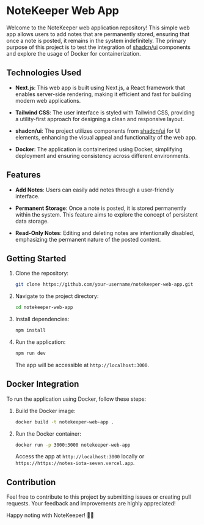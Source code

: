 # NoteKeeper Web App

Welcome to the NoteKeeper web application repository! This simple web app allows users to add notes that are permanently stored, ensuring that once a note is posted, it remains in the system indefinitely. The primary purpose of this project is to test the integration of [shadcn/ui](https://github.com/shadcn/ui) components and explore the usage of Docker for containerization.

## Technologies Used

- **Next.js**: This web app is built using Next.js, a React framework that enables server-side rendering, making it efficient and fast for building modern web applications.

- **Tailwind CSS**: The user interface is styled with Tailwind CSS, providing a utility-first approach for designing a clean and responsive layout.

- **shadcn/ui**: The project utilizes components from [shadcn/ui](https://github.com/shadcn/ui) for UI elements, enhancing the visual appeal and functionality of the web app.

- **Docker**: The application is containerized using Docker, simplifying deployment and ensuring consistency across different environments.

## Features

- **Add Notes**: Users can easily add notes through a user-friendly interface.

- **Permanent Storage**: Once a note is posted, it is stored permanently within the system. This feature aims to explore the concept of persistent data storage.

- **Read-Only Notes**: Editing and deleting notes are intentionally disabled, emphasizing the permanent nature of the posted content.

## Getting Started

1. Clone the repository:

   ```bash
   git clone https://github.com/your-username/notekeeper-web-app.git
   ```

2. Navigate to the project directory:

   ```bash
   cd notekeeper-web-app
   ```

3. Install dependencies:

   ```bash
   npm install
   ```

4. Run the application:

   ```bash
   npm run dev
   ```

   The app will be accessible at `http://localhost:3000`.

## Docker Integration

To run the application using Docker, follow these steps:

1. Build the Docker image:

   ```bash
   docker build -t notekeeper-web-app .
   ```

2. Run the Docker container:

   ```bash
   docker run -p 3000:3000 notekeeper-web-app
   ```

   Access the app at `http://localhost:3000` locally or `https://https://notes-iota-seven.vercel.app`.

## Contribution

Feel free to contribute to this project by submitting issues or creating pull requests. Your feedback and improvements are highly appreciated!

Happy noting with NoteKeeper! 📝🚀
